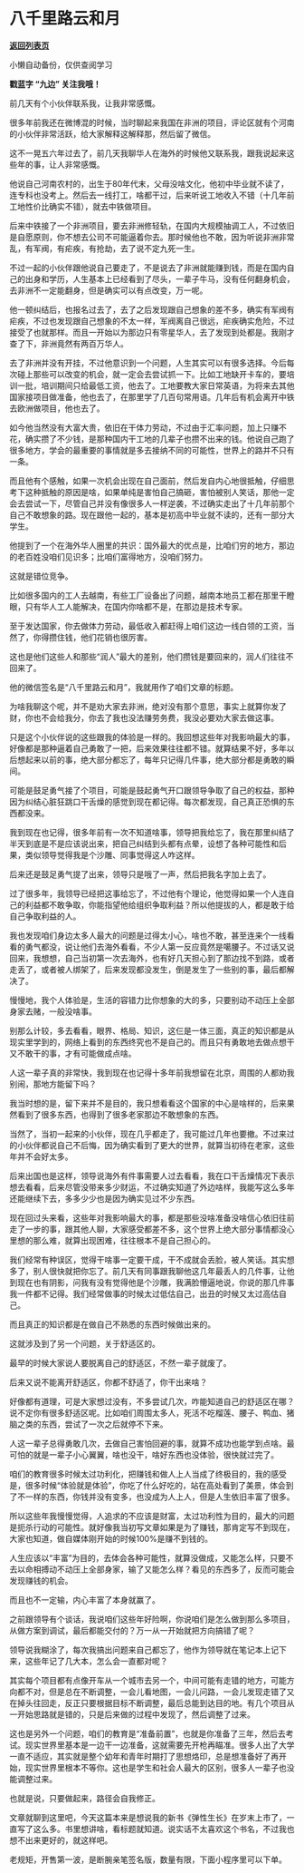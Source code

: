 # 八千里路云和月

[**返回列表页**](/gzh/九边)

小懒自动备份，仅供查阅学习

****戳蓝字 **“九边”** 关注我哦！****

前几天有个小伙伴联系我，让我非常感慨。

很多年前我还在微博混的时候，当时聊起来我国在非洲的项目，评论区就有个河南的小伙伴非常活跃，给大家解释这解释那，然后留了微信。

这不一晃五六年过去了，前几天我聊华人在海外的时候他又联系我，跟我说起来这些年的事，让人非常感慨。

他说自己河南农村的，出生于80年代末，父母没啥文化，他初中毕业就不读了，连专科也没考上。然后去一线打工，啥都干过，后来听说工地收入不错（十几年前工地性价比确实不错），就去中铁做项目。

后来中铁接了一个非洲项目，要去非洲修轻轨，在国内大规模抽调工人，不过依旧是自愿原则，你不想去公司不可能逼着你去。那时候他也不敢，因为听说非洲非常乱，有军阀，有疟疾，有抢劫，去了说不定九死一生。

不过一起的小伙伴跟他说自己要走了，不是说去了非洲就能赚到钱，而是在国内自己的出身和学历，人生基本上已经看到了尽头，一辈子牛马，没有任何翻身机会，去非洲不一定能翻身，但是确实可以有点改变，万一呢。

他一顿纠结后，也报名过去了，去了之后发现跟自己想象的差不多，确实有军阀有疟疾，不过也发现跟自己想象的不太一样，军阀离自己很远，疟疾确实危险，不过接受了也就那样。而且一开始以为那边只有零星华人，去了发现到处都是。我刚才查了下，非洲竟然有两百万华人。

去了非洲并没有开挂，不过他意识到一个问题，人生其实可以有很多选择。今后每次碰上那些可以改变的机会，就一定会去尝试抓一下。比如工地缺开卡车的，要培训一批，培训期间只给最低工资，他去了。工地要教大家日常英语，为将来去其他国家接项目做准备，他也去了，在那里学了几百句常用语。几年后有机会离开中铁去欧洲做项目，他也去了。

如今他当然没有大富大贵，依旧在干体力劳动，不过由于汇率问题，加上只赚不花，确实攒了不少钱，是那种国内干工地的几辈子也攒不出来的钱。他说自己跑了很多地方，学会的最重要的事情就是多去接纳不同的可能性，世界上的路并不只有一条。

而且他有个感触，如果一次机会出现在自己面前，然后发自内心地很抵触，仔细思考下这种抵触的原因是啥，如果单纯是害怕自己搞砸，害怕被别人笑话，那他一定会去尝试一下，尽管自己并没有像很多人一样逆袭，不过确实走出了十几年前那个自己不敢想象的路。现在跟他一起的，基本是初高中毕业就不读的，还有一部分大学生。

他提到了一个在海外华人圈里的共识：国外最大的优点是，比咱们穷的地方，那边的老百姓没咱们见识多；比咱们富得地方，没咱们努力。

这就是错位竞争。  
  
比如很多国内的工人去越南，有些工厂设备出了问题，越南本地员工都在那里干瞪眼，只有华人工人能解决，在国内你啥都不是，在那边是技术专家。  
  
至于发达国家，你去做体力劳动，最低收入都赶得上咱们这边一线白领的工资，当然了，你得攒住钱，他们花销也很厉害。

这也是他们这些人和那些“润人”最大的差别，他们攒钱是要回来的，润人们往往不回来了。

他的微信签名是“八千里路云和月”，我就用作了咱们文章的标题。

为啥我聊这个呢，并不是劝大家去非洲，绝对没有那个意思，事实上就算你发了财，你也不会给我分，你去了我也没法赚劳务费，我没必要劝大家去做这事。

只是这个小伙伴说的这些跟我的体验是一样的。我回想这些年对我影响最大的事，好像都是那种逼着自己勇敢了一把，后来效果往往都不错。就算结果不好，多年以后想起来以前的事，绝大部分都忘了，每年只记得几件事，绝大部分都是勇敢的瞬间。

可能是鼓足勇气接了个项目，可能是鼓起勇气开口跟领导争取了自己的权益，那种因为纠结心脏狂跳口干舌燥的感觉到现在都记得。每次都发现，自己真正恐惧的东西都没来。

我到现在也记得，很多年前有一次不知道啥事，领导把我给忘了，我在那里纠结了半天到底是不是应该说出来，把自己纠结到头都有点晕，设想了各种可能性和后果，类似领导觉得我是个沙雕、同事觉得这人咋这样。

后来还是鼓足勇气提了出来，领导只是哦了一声，然后把我名字加上去了。

过了很多年，我领导已经把这事给忘了，不过他有个理论，他觉得如果一个人连自己的利益都不敢争取，你能指望他给组织争取利益？所以他提拔的人，都是敢于给自己争取利益的人。

我也发现咱们身边太多人最大的问题是过得太小心，啥也不敢，甚至连来个一线看看的勇气都没，说让他们去海外看看，不少人第一反应竟然是噶腰子。不过话又说回来，我想想，自己当初第一次去海外，也有好几天担心到了那边找不到路，或者走丢了，或者被人绑架了，后来发现都没发生，倒是发生了一些别的事，最后都解决了。

慢慢地，我个人体验是，生活的容错力比你想象的大的多，只要别动不动压上全部身家去赌，一般没啥事。

别那么计较，多去看看，眼界、格局、知识，这仨是一体三面，真正的知识都是从现实里学到的，网络上看到的东西终究也不是自己的。而且只有勇敢地去做点想干又不敢干的事，才有可能做成点啥。

人这一辈子真的非常快，我到现在也记得十多年前我想留在北京，周围的人都劝我别闹，那地方能留下吗？

我当时想的是，留下来并不是目的，我只想看看这个国家的中心是啥样的，后来果然看到了很多东西，也得到了很多老家那边不敢想象的东西。

当然了，当初一起来的小伙伴，现在几乎都走了，我可能过几年也要撤。不过来过的小伙伴都说自己不后悔，因为确实看到了更大的世界，就算当初待在老家，这些年并不会好太多。

后来出国也是这样，领导说海外有件事需要人过去看看，我在口干舌燥情况下表示想去看看，后来尽管没带来多少财运，不过确实知道了外边啥样，我能写这么多年还能继续下去，多多少少也是因为确实见过不少东西。

现在回过头来看，这些年对我影响最大的事，都是那些没啥准备没啥信心依旧往前走了一步的事，跟其他人聊，大家感受都差不多，这个世界上绝大部分事情都没心里想的那么难，就算出现困难，往往根本不是自己担心的。

我们经常有种误区，觉得干啥事一定要干成，干不成就会丢脸，被人笑话。其实想多了，别人很快就把你忘了。前几天有同事跟我聊他这几年最丢人的几件事，让他到现在也有阴影，问我有没有觉得他是个沙雕，我满脸懵逼地说，你说的那几件事我一件都不记得。我们经常做事的时候太过低估自己，出丑的时候又太过高估自己。

而且真正的知识都是在做自己不熟悉的东西时候做出来的。

这就涉及到了另一个问题，关于舒适区的。

最早的时候大家说人要脱离自己的舒适区，不然一辈子就废了。

后来又说不能离开舒适区，你都不舒适了，你干出来啥？

好像都有道理，可是大家想过没有，不多尝试几次，咋能知道自己的舒适区在哪？说不定你有很多舒适区呢。比如咱们周围太多人，死活不吃榴莲、腰子、鸭血、猪脑之类的东西，尝试了一次之后就停不下来。

人这一辈子总得勇敢几次，去做自己害怕回避的事，就算不成功也能学到点啥。最可怕的就是一辈子小心翼翼，啥也没干，啥好东西也没体验，很快就过完了。

咱们的教育很多时候太过功利化，把赚钱和做人上人当成了终极目的，我的感受是，很多时候“体验就是体验”，你吃了什么好吃的，站在高处看到了美景，体会到了不一样的东西，你钱并没有变多，也没成为人上人，但是人生依旧丰富了很多。

所以这些年我慢慢觉得，人追求的不应该是财富，太过功利性为目的，最大的问题是扼杀行动的可能性。就好像我当初写文章如果是为了赚钱，那肯定写不到现在，大家也知道，做自媒体刚开始的时候100%是赚不到钱的。

人生应该以“丰富”为目的，去体会各种可能性，就算没做成，又能怎么样，只要不去以命相搏动不动压上全部身家，输了又能怎么样？看见的东西多了，反而可能会发现赚钱的机会。

而且也不一定输，内心丰富了本身就赢了。

之前跟领导有个谈话，我说咱们这些年好险啊，你说咱们是怎么做到那么多项目，从做方案到调试，最后都能交付的？万一从一开始就把方向搞错了呢？

领导说我糊涂了，每次我搞出问题来自己都忘了，他作为领导就在笔记本上记下来，这些年记了几大本，怎么会一直都对呢？

其实每个项目都有点像开车从一个城市去另一个，中间可能有走错的地方，可能方向都不对，但是总在不断调整，一会儿看地图，一会儿问路，一会儿发现走错了又在掉头往回走，反正只要根据目标不断调整，最后总能到达目的地。有几个项目从一开始思路就是错的，只是后来做的过程中发现了，然后调整了过来。

这也是另外一个问题，咱们的教育是“准备前置”，也就是你准备了三年，然后去考试。现实世界里基本是一边干一边准备，这就需要先开枪再瞄准。很多人出了大学一直不适应，其实就是整个幼年和青年时期打了思想烙印，总是想准备好了再开始，现实世界里根本不等你。这也是学生和社会人最大的区别，很多人一辈子也没能调整过来。

也就是说，只要做起来，路径会自我修正。

文章就聊到这里吧，今天这篇本来是想说我的新书《弹性生长》在岁末上市了，一直写了这么多。书里想讲啥，看标题就知道。说实话不太喜欢这个书名，不过我也想不出来更好的，就这样吧。

老规矩，开售第一波，是断腕亲笔签名版，数量有限，下面小程序里可以下单。

